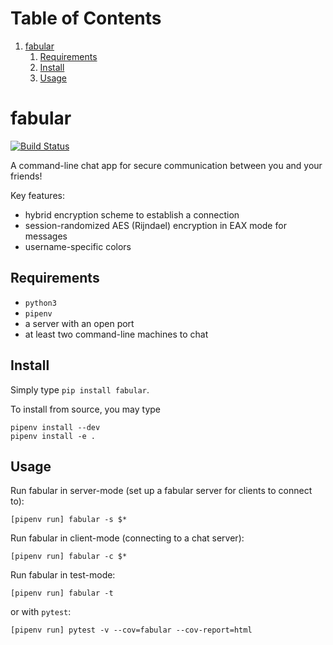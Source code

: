 
# Table of Contents

1.  [fabular](#orgf00e76a)
    1.  [Requirements](#org2e4eb1f)
    2.  [Install](#org3017799)
    3.  [Usage](#org15bea3f)


<a id="orgf00e76a"></a>

# fabular

 <!-- [https://travis-ci.com/phdenzel/fabular.svg?token=StKyxTumiWU6dwAxmZqF&branch=master](https://travis-ci.com/phdenzel/fabular) -->
[![Build Status](https://travis-ci.com/phdenzel/fabular.svg?token=StKyxTumiWU6dwAxmZqF&branch=master)](https://travis-ci.com/phdenzel/fabular)

A command-line chat app for secure communication between you and your friends!

Key features:

-   hybrid encryption scheme to establish a connection
-   session-randomized AES (Rijndael) encryption in EAX mode for messages
-   username-specific colors


<a id="org2e4eb1f"></a>

## Requirements

-   `python3`
-   `pipenv`
-   a server with an open port
-   at least two command-line machines to chat


<a id="org3017799"></a>

## Install

Simply type `pip install fabular`.

To install from source, you may type

    pipenv install --dev
    pipenv install -e .


<a id="org15bea3f"></a>

## Usage

Run fabular in server-mode (set up a fabular server for clients to connect to):

    [pipenv run] fabular -s $*

Run fabular in client-mode (connecting to a chat server):

    [pipenv run] fabular -c $*

Run fabular in test-mode:

    [pipenv run] fabular -t

or with `pytest`:

    [pipenv run] pytest -v --cov=fabular --cov-report=html

